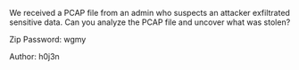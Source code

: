 We received a PCAP file from an admin who suspects an attacker exfiltrated sensitive data. Can you analyze the PCAP file and uncover what was stolen?

Zip Password: wgmy

Author: h0j3n
